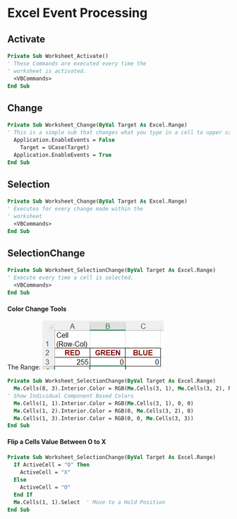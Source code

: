 # Excel Event Processing

## Activate
```vb
Private Sub Worksheet_Activate()
' These Commands are executed every time the
' worksheet is activated.
  <VBCommands>
End Sub
```

## Change
```vb
Private Sub Worksheet_Change(ByVal Target As Excel.Range)
' This is a simple sub that changes what you type in a cell to upper case.
  Application.EnableEvents = False
    Target = UCase(Target)
  Application.EnableEvents = True
End Sub
```

## Selection  
```vb
Private Sub Worksheet_Change(ByVal Target As Excel.Range)
' Executes for every change made within the
' worksheet
  <VBCommands>
End Sub
```

## SelectionChange
```vb
Private Sub Worksheet_SelectionChange(ByVal Target As Excel.Range)
' Execute every time a cell is selected.
  <VBCommands>
End Sub
```

#### Color Change Tools  
The Range: ![The Range](https://github.com/MrMikey59/00---Projects/blob/master/MS%20Office%20Suite/Excel/xlRange%2001.png)  
```vb
Private Sub Worksheet_SelectionChange(ByVal Target As Excel.Range)
  Me.Cells(8, 3).Interior.Color = RGB(Me.Cells(3, 1), Me.Cells(3, 2), Me.Cells(3, 3))
' Show Individual Component Based Colors
  Me.Cells(1, 1).Interior.Color = RGB(Me.Cells(3, 1), 0, 0)
  Me.Cells(1, 2).Interior.Color = RGB(0, Me.Cells(3, 2), 0)
  Me.Cells(1, 3).Interior.Color = RGB(0, 0, Me.Cells(3, 3))
End Sub
```

#### Flip a Cells Value Between O to X
```vb
Private Sub Worksheet_SelectionChange(ByVal Target As Excel.Range)
  If ActiveCell = "O" Then
    ActiveCell = "X"
  Else
    ActiveCell = "O"
  End If 
  Me.Cells(1, 1).Select  ' Move to a Hold Position
End Sub
```

